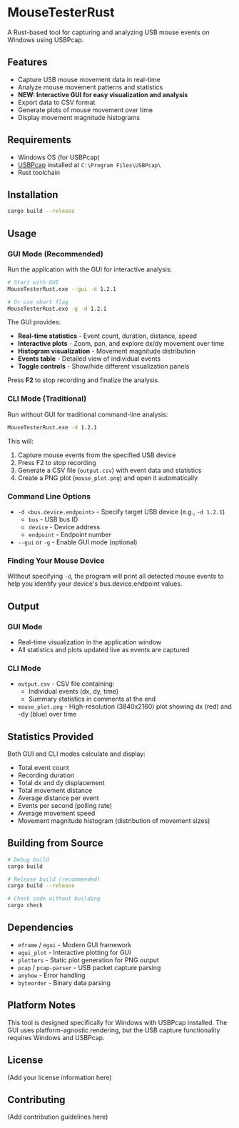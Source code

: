 # MouseTesterRust

A Rust-based tool for capturing and analyzing USB mouse events on Windows using USBPcap.

## Features

- Capture USB mouse movement data in real-time
- Analyze mouse movement patterns and statistics
- **NEW: Interactive GUI for easy visualization and analysis**
- Export data to CSV format
- Generate plots of mouse movement over time
- Display movement magnitude histograms

## Requirements

- Windows OS (for USBPcap)
- [USBPcap](https://desowin.org/usbpcap/) installed at `C:\Program Files\USBPcap\`
- Rust toolchain

## Installation

```bash
cargo build --release
```

## Usage

### GUI Mode (Recommended)

Run the application with the GUI for interactive analysis:

```bash
# Start with GUI
MouseTesterRust.exe --gui -d 1.2.1

# Or use short flag
MouseTesterRust.exe -g -d 1.2.1
```

The GUI provides:
- **Real-time statistics** - Event count, duration, distance, speed
- **Interactive plots** - Zoom, pan, and explore dx/dy movement over time
- **Histogram visualization** - Movement magnitude distribution
- **Events table** - Detailed view of individual events
- **Toggle controls** - Show/hide different visualization panels

Press **F2** to stop recording and finalize the analysis.

### CLI Mode (Traditional)

Run without GUI for traditional command-line analysis:

```bash
MouseTesterRust.exe -d 1.2.1
```

This will:
1. Capture mouse events from the specified USB device
2. Press F2 to stop recording
3. Generate a CSV file (`output.csv`) with event data and statistics
4. Create a PNG plot (`mouse_plot.png`) and open it automatically

### Command Line Options

- `-d <bus.device.endpoint>` - Specify target USB device (e.g., `-d 1.2.1`)
  - `bus` - USB bus ID
  - `device` - Device address
  - `endpoint` - Endpoint number
- `--gui` or `-g` - Enable GUI mode (optional)

### Finding Your Mouse Device

Without specifying `-d`, the program will print all detected mouse events to help you identify your device's bus.device.endpoint values.

## Output

### GUI Mode
- Real-time visualization in the application window
- All statistics and plots updated live as events are captured

### CLI Mode
- `output.csv` - CSV file containing:
  - Individual events (dx, dy, time)
  - Summary statistics in comments at the end
- `mouse_plot.png` - High-resolution (3840x2160) plot showing dx (red) and -dy (blue) over time

## Statistics Provided

Both GUI and CLI modes calculate and display:
- Total event count
- Recording duration
- Total dx and dy displacement
- Total movement distance
- Average distance per event
- Events per second (polling rate)
- Average movement speed
- Movement magnitude histogram (distribution of movement sizes)

## Building from Source

```bash
# Debug build
cargo build

# Release build (recommended)
cargo build --release

# Check code without building
cargo check
```

## Dependencies

- `eframe` / `egui` - Modern GUI framework
- `egui_plot` - Interactive plotting for GUI
- `plotters` - Static plot generation for PNG output
- `pcap` / `pcap-parser` - USB packet capture parsing
- `anyhow` - Error handling
- `byteorder` - Binary data parsing

## Platform Notes

This tool is designed specifically for Windows with USBPcap installed. The GUI uses platform-agnostic rendering, but the USB capture functionality requires Windows and USBPcap.

## License

(Add your license information here)

## Contributing

(Add contribution guidelines here)
